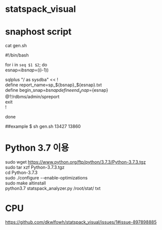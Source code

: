 # statspack_visual

# snaphost script
cat gen.sh  

#!/bin/bash

for i in `seq $1 $2`; do  
  esnap=$i  
  bsnap=$((i-1))    

sqlplus "/ as sysdba" << !   
define report_name=sp_${bsnap}_${esnap}.txt  
define begin_snap=${bsnap}  
define end_snap=${esnap}  
@?/rdbms/admin/spreport   
exit  
!   

done  

##example 
$ sh gen.sh 13427 13860


# Python 3.7 이용
sudo wget https://www.python.org/ftp/python/3.7.3/Python-3.7.3.tgz  
sudo tar xzf Python-3.7.3.tgz  
cd Python-3.7.3      
sudo ./configure --enable-optimizations   
sudo make altinstall    
python3.7 statspack_analyzer.py /root/stat/ txt     


# CPU
https://github.com/dkwlfowh/statspack_visual/issues/1#issue-897898885
